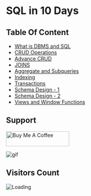 # SQL in 10 Days

## Table Of Content

- [What is DBMS and SQL](./01-intro-to-dbms-sql.md)
- [CRUD Operations](./02-crud-operations.md)
- [Advance CRUD](./03-advance-crud.md)
- [JOINS](./joins.md)
- [Aggregate and Subqueries](./05-aggregate-subqueries.md)
- [Indexing](./indexing.md)
- [Transactions](./transactions.md)
- [Schema Design - 1](./08-schema-design-part-1.md)
- [Schema Design - 2](./08-schema-design-part-2.md)
- [Views and Window Functions](./10-views-and-window-function.md)

## Support

<a href="https://www.buymeacoffee.com/krunalkanojiya" target="_blank"><img src="https://cdn.buymeacoffee.com/buttons/default-orange.png" alt="Buy Me A Coffee" height="41" width="174"></a>

![gif](https://media.giphy.com/media/gTURHJs4e2Ies/giphy.gif)

## Visitors Count

<img align="left" src = "https://profile-counter.glitch.me/DSA-Programming-Problems-in-JavaScript/count.svg" alt ="Loading">
